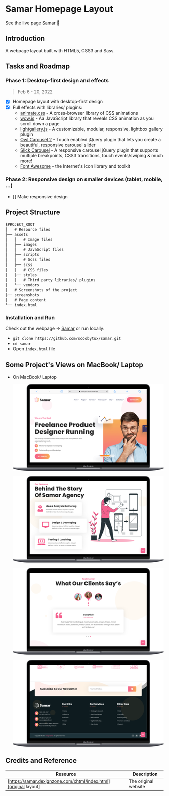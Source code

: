 # Samar Homepage Layout

See the live page [Samar](https://scoobytux-samar.vercel.app/ "Samar") 🎀

## Introduction

A webpage layout built with HTML5, CSS3 and Sass.

## Tasks and Roadmap

### Phase 1: Desktop-first design and effects

> Feb 6 - 20, 2022

- [x] Homepage layout with desktop-first design
- [x] Full effects with libraries/ plugins:
  - [animate.css](https://animate.style/ "animate.css") - A cross-browser library of CSS animations
  - [wow.js](https://wowjs.uk/ "wow.js") - Aa JavaScript library that reveals CSS animation as you scroll down a page
  - [lightgallery.js](https://www.lightgalleryjs.com/ "lightGallery.js") - A customizable, modular, responsive, lightbox gallery plugin
  - [Owl Carousel 2](https://owlcarousel2.github.io/OwlCarousel2/ "Owl Carousel 2") - Touch enabled jQuery plugin that lets you create a beautiful, responsive carousel slider
  - [Slick Carousel](http://kenwheeler.github.io/slick/ "Slick Carousel") - A responsive carousel jQuery plugin that supports multiple breakpoints, CSS3 transitions, touch events/swiping & much more!
  - [Font Awesome](https://fontawesome.com/ "Font Awesome") - the Internet's icon library and toolkit

### Phase 2: Responsive design on smaller devices (tablet, mobile, ...)

- [] Make responsive design

## Project Structure

```
$PROJECT_ROOT
│   # Resource files
├── assets
│   │   # Image files
│   ├── images
│   │   # JavaScript files
│   ├── scripts
│   │   # Scss files
│   ├── scss
│   │   # CSS files
│   ├── styles
│   │   # Third party libraries/ plugins
│   └── vendors
│   # Screenshots of the project
├── screenshots
│   # Page content
└── index.html
```

### Installation and Run

Check out the webpage -> [Samar](https://scoobytux-samar.vercel.app/ "Samar") or run locally:

- `git clone https://github.com/scoobytux/samar.git`
- `cd samar`
- Open `index.html` file

## Some Project's Views on MacBook/ Laptop

- On MacBook/ Laptop

  ![MacBook/ Laptop view 1](screenshots/laptop_view_1.png)

  ![MacBook/ Laptop view 2](screenshots/laptop_view_2.png)

  ![MacBook/ Laptop view 3](screenshots/laptop_view_3.png)

  ![MacBook/ Laptop view 4](screenshots/laptop_view_4.png)

## Credits and Reference

| Resource                                                         | Description          |
| ---------------------------------------------------------------- | -------------------- |
| [https://samar.dexignzone.com/xhtml/index.html][original layout] | The original website |

[original layout]: https://samar.dexignzone.com/xhtml/index.html
